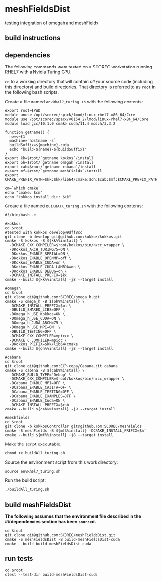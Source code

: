 # meshFieldsDist
testing integration of omegah and meshFields

## build instructions

## dependencies

The following commands were tested on a SCOREC workstation running RHEL7 with a
Nvidia Turing GPU.

`cd` to a working directory that will contain *all* your source code (including
this directory) and build directories.  That directory is referred to as `root`
in the following bash scripts.

Create a file named `envRhel7_turing.sh` with the following contents:

```
export root=$PWD 
module unuse /opt/scorec/spack/lmod/linux-rhel7-x86_64/Core 
module use /opt/scorec/spack/v0154_2/lmod/linux-rhel7-x86_64/Core 
module load gcc/10.1.0 cmake cuda/11.4 mpich/3.3.2

function getname() {
  name=$1
  machine=`hostname -s`
  buildSuffix=${machine}-cuda
  echo "build-${name}-${buildSuffix}"
}
export kk=$root/`getname kokkos`/install
export oh=$root/`getname omegah`/install
export cab=$root/`getname cabana`/install
export mf=$root/`getname meshFields`/install
export CMAKE_PREFIX_PATH=$kk:$kk/lib64/cmake:$oh:$cab:$mf:$CMAKE_PREFIX_PATH

cm=`which cmake`
echo "cmake: $cm"
echo "kokkos install dir: $kk"
```

Create a file named `buildAll_turing.sh` with the following contents:

```
#!/bin/bash -e

#kokkos
cd $root
#tested with kokkos develop@9dff8cc
git clone -b develop git@github.com:kokkos/kokkos.git
cmake -S kokkos -B ${kk%%install} \
  -DCMAKE_CXX_COMPILER=$root/kokkos/bin/nvcc_wrapper \
  -DKokkos_ARCH_TURING75=ON \
  -DKokkos_ENABLE_SERIAL=ON \
  -DKokkos_ENABLE_OPENMP=off \
  -DKokkos_ENABLE_CUDA=on \
  -DKokkos_ENABLE_CUDA_LAMBDA=on \
  -DKokkos_ENABLE_DEBUG=on \
  -DCMAKE_INSTALL_PREFIX=$kk
cmake --build ${kk%%install} -j8 --target install

#omegah
cd $root
git clone git@github.com:SCOREC/omega_h.git
cmake -S omega_h -B ${oh%%install} \
  -DCMAKE_INSTALL_PREFIX=$oh \
  -DBUILD_SHARED_LIBS=OFF \
  -DOmega_h_USE_Kokkos=ON \
  -DOmega_h_USE_CUDA=ON \
  -DOmega_h_CUDA_ARCH=75 \
  -DOmega_h_USE_MPI=ON  \
  -DBUILD_TESTING=OFF \
  -DCMAKE_CXX_COMPILER=mpicxx \
  -DCMAKE_C_COMPILER=mpicc \
  -DKokkos_PREFIX=$kk/lib64/cmake
cmake --build ${oh%%install} -j8 --target install

#cabana
cd $root
git clone git@github.com:ECP-copa/Cabana.git cabana
cmake -S cabana -B ${cab%%install} \
  -DCMAKE_BUILD_TYPE="Debug" \
  -DCMAKE_CXX_COMPILER=$root/kokkos/bin/nvcc_wrapper \
  -DCabana_ENABLE_MPI=OFF \
  -DCabana_ENABLE_CAJITA=OFF \
  -DCabana_ENABLE_TESTING=OFF \
  -DCabana_ENABLE_EXAMPLES=OFF \
  -DCabana_ENABLE_Cuda=ON \
  -DCMAKE_INSTALL_PREFIX=$cab
cmake --build ${cab%%install} -j8 --target install

#meshfields
cd $root
git clone -b kokkosController git@github.com:SCOREC/meshFields
cmake -S meshFields -B ${mf%%install} -DCMAKE_INSTALL_PREFIX=$mf
cmake --build ${mf%%install} -j8 --target install
```

Make the script executable:

```
chmod +x buildAll_turing.sh
```


Source the environment script from this work directory:

```
source envRhel7_turing.sh
```

Run the build script:

```
./buildAll_turing.sh
```

## build meshFieldsDist

**The following assumes that the environment file described in the ##dependencies section has been `source`d.**

```
cd $root
git clone git@github.com:SCOREC/meshFieldsDist.git
cmake -S meshFieldsDist -B build-meshFieldsDist-cuda
cmake --build build-meshFieldsDist-cuda
```

## run tests

```
cd $root
ctest --test-dir build-meshFieldsDist-cuda
```
